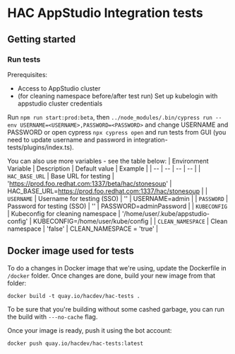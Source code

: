 # HAC AppStudio Integration tests

## Getting started

### Run tests
Prerequisites:
* Access to AppStudio cluster 
* (for cleaning namespace before/after test run) Set up kubelogin with appstudio cluster credentials

Run `npm run start:prod:beta`, then `../node_modules/.bin/cypress run --env USERNAME=<USERNAME>,PASSWORD=<PASSWORD>` and change USERNAME and PASSWORD or open cypress `npx cypress open` and run tests from GUI (you need to update username and password in integration-tests/plugins/index.ts).

You can also use more variables - see the table below:
| Environment Variable | Description | Default value | Example |
| -- | -- | -- | -- |
| `HAC_BASE_URL` | Base URL for testing | 'https://prod.foo.redhat.com:1337/beta/hac/stonesoup' | HAC_BASE_URL=https://prod.foo.redhat.com:1337/hac/stonesoup |
| `USERNAME` | Username for testing (SSO) | '' |  USERNAME=admin |
| `PASSWORD` | Password for testing (SSO) | '' | PASSWORD=adminPassword |
| `KUBECONFIG` | Kubeconfig for cleaning namespace | '/home/user/.kube/appstudio-config' | KUBECONFIG=/home/user/kube/config |
| `CLEAN_NAMESPACE` | Clean namespace | 'false' | CLEAN_NAMESPACE = 'true' |

## Docker image used for tests
To do a changes in Docker image that we're using, update the Dockerfile in `/docker` folder. Once changes are done, build your new image from that folder:

```
docker build -t quay.io/hacdev/hac-tests .
```

To be sure that you're building without some cashed garbage, you can run the build with `---no-cache` flag.

Once your image is ready, push it using the bot account:
```
docker push quay.io/hacdev/hac-tests:latest
```
